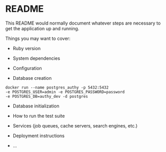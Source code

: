 # README

This README would normally document whatever steps are necessary to get the
application up and running.

Things you may want to cover:

* Ruby version

* System dependencies

* Configuration

* Database creation

```
docker run --name postgres_authy -p 5432:5432 
-e POSTGRES_USER=admin -e POSTGRES_PASSWORD=password 
-e POSTGRES_DB=authy_dev -d postgres
```

* Database initialization

* How to run the test suite

* Services (job queues, cache servers, search engines, etc.)

* Deployment instructions

* ...

